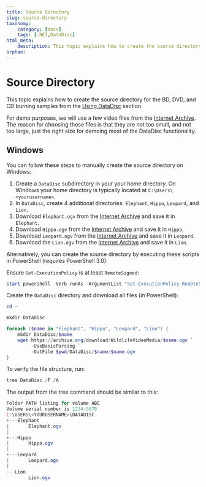 ```yaml
---
title: Source Directory
slug: source-directory
taxonomy:
    category: [docs]
    tags: [.NET,DataDisc]
html_meta:
    description: This topic explains how to create the source directory for the BD, DVD, and CD burning samples from the
orphan:
---
```


# Source Directory

This topic explains how to create the source directory for the BD, DVD, and CD burning samples from the [Using DataDisc](/primoburner-for-net/using-datadisc) section.

For demo purposes, we will use a few video files from the [Internet Archive](https://archive.org/download/WildlifeVideoMedia). The reason for choosing those files is that they are not too small, and not too large, just the right size for demoing most of the DataDisc functionality.

## Windows

You can follow these steps to manually create the source directory on Windows:

1. Create a `DataDisc` subdirectory in your your home directory. On Windows your home directory is typically located at `C:\Users\<yourusername>`.
2. In `DataDisc`, create 4 additional directories: `Elephant`, `Hippo`, `Leopard`, and `Lion`.
3. Download `Elephant.ogv` from the [Internet Archive](https://archive.org/download/WildlifeVideoMedia) and save it in `Elephant`.
4. Download `Hippo.ogv` from the [Internet Archive](https://archive.org/download/WildlifeVideoMedia) and save it in `Hippo`.
5. Download `Leopard.ogv` from the [Internet Archive](https://archive.org/download/WildlifeVideoMedia) and save it in `Leopard`.
6. Download the `Lion.ogv` from the [Internet Archive](https://archive.org/download/WildlifeVideoMedia) and save it in `Lion`.

Alternatively, you can create the source directory by executing these scripts in PowerShell (requires PowerShell 3.0):

Ensure `Get-ExecutionPolicy` is at least `RemoteSigned`:

``` powershell 
start powershell -Verb runAs -ArgumentList "Set-ExecutionPolicy RemoteSigned -Force"
```

Create the `DataDisc` directory and download all files (in PowerShell):

``` powershell 
cd ~

mkdir DataDisc

foreach ($name in "Elephant", "Hippo", "Leopard", "Lion") {
    mkdir DataDisc/$name
    wget https://archive.org/download/WildlifeVideoMedia/$name.ogv `
         -UseBasicParsing `
         -OutFile $pwd/DataDisc/$name/$name.ogv
}
```    

To verify the file structure, run:

``` powershell
tree DataDisc /F /A
```

The output from the tree command should be similar to this:

``` powershell
Folder PATH listing for volume ABC
Volume serial number is 1234-5678
C:\USERS\<YOURUSERNAME>\DATADISC
+---Elephant
|       Elephant.ogv
|
+---Hippo
|       Hippo.ogv
|
+---Leopard
|       Leopard.ogv
|
---Lion
        Lion.ogv
```
